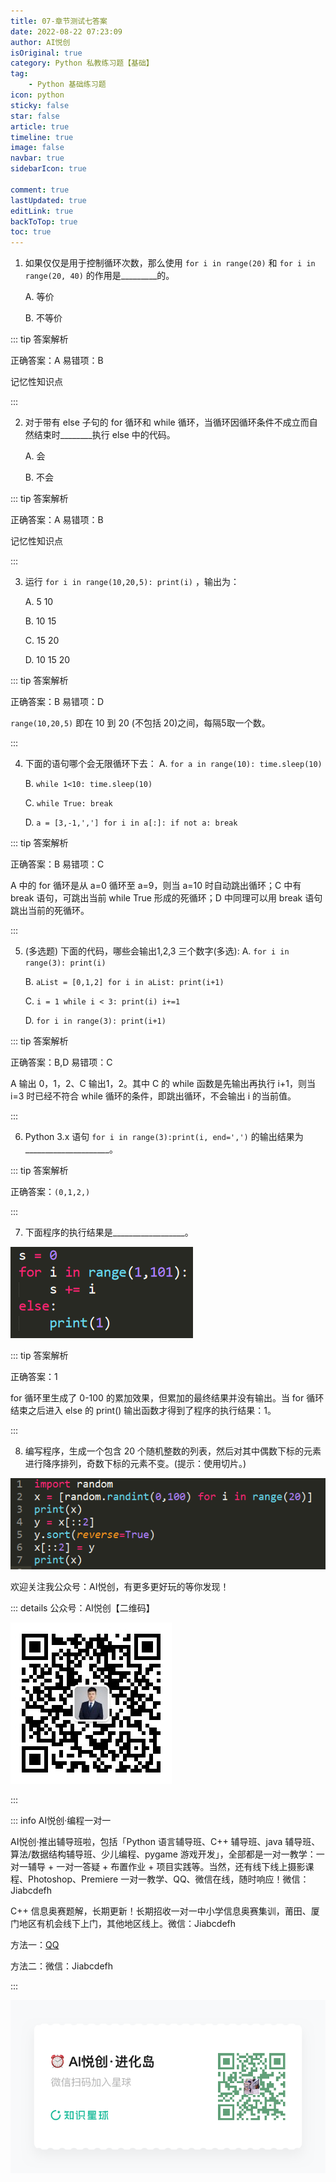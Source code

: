 ```yaml
---
title: 07-章节测试七答案
date: 2022-08-22 07:23:09
author: AI悦创
isOriginal: true
category: Python 私教练习题【基础】
tag:
    - Python 基础练习题
icon: python
sticky: false
star: false
article: true
timeline: true
image: false
navbar: true
sidebarIcon: true

comment: true
lastUpdated: true
editLink: true
backToTop: true
toc: true
---
```


1. 如果仅仅是用于控制循环次数，那么使用 `for i in range(20)` 和 `for i in range(20, 40)` 的作用是_________的。

    A. 等价

    B. 不等价

::: tip 答案解析

正确答案：A 易错项：B

记忆性知识点

:::

2. 对于带有 else 子句的 for 循环和 while 循环，当循环因循环条件不成立而自然结束时________执行 else 中的代码。

    A. 会

    B. 不会

::: tip 答案解析

正确答案：A 易错项：B

记忆性知识点

:::

3. 运行 `for i in range(10,20,5): print(i)` ，输出为：

    A. 5 10

    B. 10 15

    C. 15 20

    D. 10 15 20

::: tip 答案解析

正确答案：B 易错项：D

`range(10,20,5)` 即在 10 到 20 (不包括 20)之间，每隔5取一个数。

:::

4. 下面的语句哪个会无限循环下去：
    A. `for a in range(10): time.sleep(10)`

    B. `while 1<10: time.sleep(10)`

    C. `while True: break`

    D. `a = [3,-1,','] for i in a[:]: if not a: break`

::: tip 答案解析

正确答案：B 易错项：C

A 中的 for 循环是从 a=0 循环至 a=9，则当 a=10 时自动跳出循环；C 中有 break 语句，可跳出当前 while True 形成的死循环；D 中同理可以用 break 语句跳出当前的死循环。

:::

5. (多选题) 下面的代码，哪些会输出1,2,3 三个数字(多选):
    A. `for i in range(3): print(i)`

    B. `aList = [0,1,2] for i in aList: print(i+1)`

    C. `i = 1 while i < 3: print(i) i+=1`

    D. `for i in range(3): print(i+1)`

::: tip 答案解析

正确答案：B,D 易错项：C

A 输出 0，1，2、C 输出1，2。其中 C 的 while 函数是先输出再执行 i+1，则当 i=3 时已经不符合 while 循环的条件，即跳出循环，不会输出 i 的当前值。

:::

6. Python 3.x 语句 `for i in range(3):print(i, end=',')` 的输出结果为_____________________。 

::: tip 答案解析

正确答案：`(0,1,2,)`

:::

7. 下面程序的执行结果是__________________。

![img](./answer7.assets/addcf8b06660d79b35f793b5cfbd87d0.png)

::: tip 答案解析

正确答案：1

for 循环里生成了 0-100 的累加效果，但累加的最终结果并没有输出。当 for 循环结束之后进入 else 的 print() 输出函数才得到了程序的执行结果：1。

:::

8. 编写程序，生成一个包含 20 个随机整数的列表，然后对其中偶数下标的元素进行降序排列，奇数下标的元素不变。(提示：使用切片。)

![img](./answer7.assets/f9c31ee65b2b145fe35737617491bb39.png)

欢迎关注我公众号：AI悦创，有更多更好玩的等你发现！

::: details 公众号：AI悦创【二维码】

![](/gzh.jpg)

:::

::: info AI悦创·编程一对一

AI悦创·推出辅导班啦，包括「Python 语言辅导班、C++ 辅导班、java 辅导班、算法/数据结构辅导班、少儿编程、pygame 游戏开发」，全部都是一对一教学：一对一辅导 + 一对一答疑 + 布置作业 + 项目实践等。当然，还有线下线上摄影课程、Photoshop、Premiere 一对一教学、QQ、微信在线，随时响应！微信：Jiabcdefh

C++ 信息奥赛题解，长期更新！长期招收一对一中小学信息奥赛集训，莆田、厦门地区有机会线下上门，其他地区线上。微信：Jiabcdefh

方法一：[QQ](http://wpa.qq.com/msgrd?v=3&uin=1432803776&site=qq&menu=yes)

方法二：微信：Jiabcdefh

:::

![](/zsxq.jpg)

